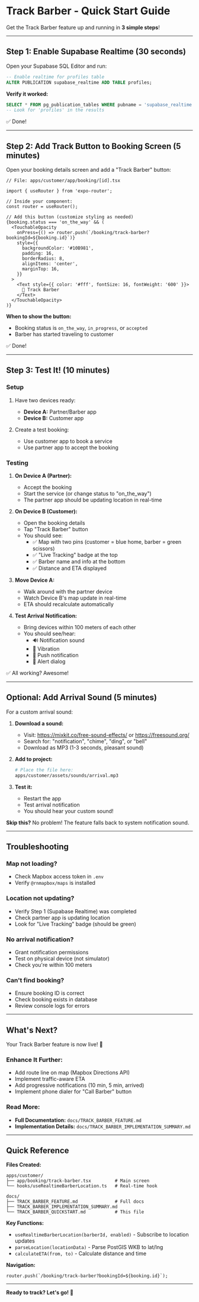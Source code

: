 # Track Barber - Quick Start Guide

Get the Track Barber feature up and running in **3 simple steps**!

---

## Step 1: Enable Supabase Realtime (30 seconds)

Open your Supabase SQL Editor and run:

```sql
-- Enable realtime for profiles table
ALTER PUBLICATION supabase_realtime ADD TABLE profiles;
```

**Verify it worked:**
```sql
SELECT * FROM pg_publication_tables WHERE pubname = 'supabase_realtime';
-- Look for 'profiles' in the results
```

✅ Done!

---

## Step 2: Add Track Button to Booking Screen (5 minutes)

Open your booking details screen and add a "Track Barber" button:

```tsx
// File: apps/customer/app/booking/[id].tsx

import { useRouter } from 'expo-router';

// Inside your component:
const router = useRouter();

// Add this button (customize styling as needed)
{booking.status === 'on_the_way' && (
  <TouchableOpacity 
    onPress={() => router.push(`/booking/track-barber?bookingId=${booking.id}`)}
    style={{
      backgroundColor: '#10B981',
      padding: 16,
      borderRadius: 8,
      alignItems: 'center',
      marginTop: 16,
    }}
  >
    <Text style={{ color: '#fff', fontSize: 16, fontWeight: '600' }}>
      📍 Track Barber
    </Text>
  </TouchableOpacity>
)}
```

**When to show the button:**
- Booking status is `on_the_way`, `in_progress`, or `accepted`
- Barber has started traveling to customer

✅ Done!

---

## Step 3: Test It! (10 minutes)

### Setup
1. Have two devices ready:
   - **Device A:** Partner/Barber app
   - **Device B:** Customer app

2. Create a test booking:
   - Use customer app to book a service
   - Use partner app to accept the booking

### Testing
1. **On Device A (Partner):**
   - Accept the booking
   - Start the service (or change status to "on_the_way")
   - The partner app should be updating location in real-time

2. **On Device B (Customer):**
   - Open the booking details
   - Tap "Track Barber" button
   - You should see:
     - ✅ Map with two pins (customer = blue home, barber = green scissors)
     - ✅ "Live Tracking" badge at the top
     - ✅ Barber name and info at the bottom
     - ✅ Distance and ETA displayed

3. **Move Device A:**
   - Walk around with the partner device
   - Watch Device B's map update in real-time
   - ETA should recalculate automatically

4. **Test Arrival Notification:**
   - Bring devices within 100 meters of each other
   - You should see/hear:
     - 🔊 Notification sound
     - 📳 Vibration
     - 📱 Push notification
     - 🚨 Alert dialog

✅ All working? Awesome!

---

## Optional: Add Arrival Sound (5 minutes)

For a custom arrival sound:

1. **Download a sound:**
   - Visit: https://mixkit.co/free-sound-effects/ or https://freesound.org/
   - Search for: "notification", "chime", "ding", or "bell"
   - Download as MP3 (1-3 seconds, pleasant sound)

2. **Add to project:**
   ```bash
   # Place the file here:
   apps/customer/assets/sounds/arrival.mp3
   ```

3. **Test it:**
   - Restart the app
   - Test arrival notification
   - You should hear your custom sound!

**Skip this?** No problem! The feature falls back to system notification sound.

---

## Troubleshooting

### Map not loading?
- Check Mapbox access token in `.env`
- Verify `@rnmapbox/maps` is installed

### Location not updating?
- Verify Step 1 (Supabase Realtime) was completed
- Check partner app is updating location
- Look for "Live Tracking" badge (should be green)

### No arrival notification?
- Grant notification permissions
- Test on physical device (not simulator)
- Check you're within 100 meters

### Can't find booking?
- Ensure booking ID is correct
- Check booking exists in database
- Review console logs for errors

---

## What's Next?

Your Track Barber feature is now live! 🎉

### Enhance It Further:
- Add route line on map (Mapbox Directions API)
- Implement traffic-aware ETA
- Add progressive notifications (10 min, 5 min, arrived)
- Implement phone dialer for "Call Barber" button

### Read More:
- **Full Documentation:** `docs/TRACK_BARBER_FEATURE.md`
- **Implementation Details:** `docs/TRACK_BARBER_IMPLEMENTATION_SUMMARY.md`

---

## Quick Reference

**Files Created:**
```
apps/customer/
├── app/booking/track-barber.tsx         # Main screen
└── hooks/useRealtimeBarberLocation.ts   # Real-time hook

docs/
├── TRACK_BARBER_FEATURE.md              # Full docs
├── TRACK_BARBER_IMPLEMENTATION_SUMMARY.md
└── TRACK_BARBER_QUICKSTART.md           # This file
```

**Key Functions:**
- `useRealtimeBarberLocation(barberId, enabled)` - Subscribe to location updates
- `parseLocation(locationData)` - Parse PostGIS WKB to lat/lng
- `calculateETA(from, to)` - Calculate distance and time

**Navigation:**
```tsx
router.push(`/booking/track-barber?bookingId=${booking.id}`);
```

---

**Ready to track? Let's go! 🚀**
